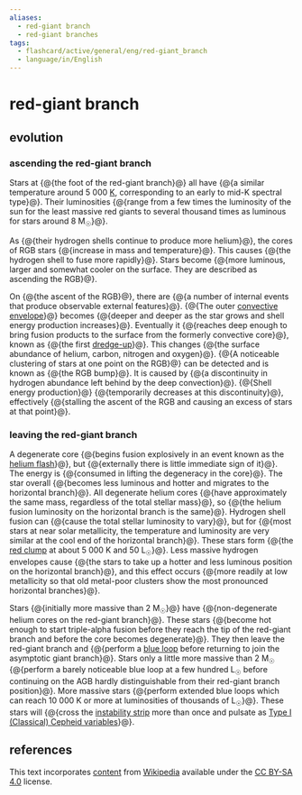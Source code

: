 ```yaml
---
aliases:
  - red-giant branch
  - red-giant branches
tags:
  - flashcard/active/general/eng/red-giant_branch
  - language/in/English
---
```


# red-giant branch

## evolution

### ascending the red-giant branch

Stars at {@{the foot of the red-giant branch}@} all have {@{a similar temperature around 5&nbsp;000 [K](Kelvin.md), corresponding to an early to mid-K spectral type}@}. Their luminosities {@{range from a few times the luminosity of the sun for the least massive red giants to several thousand times as luminous for stars around 8 M<sub>☉</sub>}@}. <!--SR:!2027-03-25,738,330!2025-12-23,345,290!2027-01-19,582,250-->

As {@{their hydrogen shells continue to produce more helium}@}, the cores of RGB stars {@{increase in mass and temperature}@}. This causes {@{the hydrogen shell to fuse more rapidly}@}. Stars become {@{more luminous, larger and somewhat cooler on the surface. They are described as ascending the RGB}@}. <!--SR:!2026-10-29,622,330!2027-07-21,824,330!2029-03-09,1246,310!2026-10-25,570,310-->

On {@{the ascent of the RGB}@}, there are {@{a number of internal events that produce observable external features}@}. {@{The outer [convective envelope](convection%20zone.md)}@} becomes {@{deeper and deeper as the star grows and shell energy production increases}@}. Eventually it {@{reaches deep enough to bring fusion products to the surface from the formerly convective core}@}, known as {@{the first [dredge-up](dredge-up.md)}@}. This changes {@{the surface abundance of helium, carbon, nitrogen and oxygen}@}. {@{A noticeable clustering of stars at one point on the RGB}@} can be detected and is known as {@{the RGB bump}@}. It is caused by {@{a discontinuity in hydrogen abundance left behind by the deep convection}@}. {@{Shell energy production}@} {@{temporarily decreases at this discontinuity}@}, effectively {@{stalling the ascent of the RGB and causing an excess of stars at that point}@}. <!--SR:!2026-10-21,618,330!2027-05-06,713,290!2027-08-04,743,290!2025-11-28,345,290!2026-01-03,388,310!2028-10-28,1205,350!2027-02-12,653,290!2028-03-04,927,290!2025-12-06,75,347!2025-12-16,84,347!2025-12-03,73,347!2025-12-04,74,347!2025-12-07,76,347-->

### leaving the red-giant branch

A degenerate core {@{begins fusion explosively in an event known as the [helium flash](helium%20flash.md)}@}, but {@{externally there is little immediate sign of it}@}. The energy is {@{consumed in lifting the degeneracy in the core}@}. The star overall {@{becomes less luminous and hotter and migrates to the horizontal branch}@}. All degenerate helium cores {@{have approximately the same mass, regardless of the total stellar mass}@}, so {@{the helium fusion luminosity on the horizontal branch is the same}@}. Hydrogen shell fusion can {@{cause the total stellar luminosity to vary}@}, but for {@{most stars at near solar metallicity, the temperature and luminosity are very similar at the cool end of the horizontal branch}@}. These stars form {@{the [red clump](red%20clump.md) at about 5&nbsp;000 K and 50 L<sub>☉</sub>}@}. Less massive hydrogen envelopes cause {@{the stars to take up a hotter and less luminous position on the horizontal branch}@}, and this effect occurs {@{more readily at low metallicity so that old metal-poor clusters show the most pronounced horizontal branches}@}. <!--SR:!2029-08-01,1425,350!2028-12-26,1254,350!2027-02-19,699,330!2027-04-10,665,290!2026-01-28,406,310!2026-06-14,435,270!2028-01-19,941,310!2026-06-08,447,250!2028-06-28,972,270!2026-05-27,374,210!2025-11-04,255,230-->

Stars {@{initially more massive than 2 M<sub>☉</sub>}@} have {@{non-degenerate helium cores on the red-giant branch}@}. These stars {@{become hot enough to start triple-alpha fusion before they reach the tip of the red-giant branch and before the core becomes degenerate}@}. They then leave the red-giant branch and {@{perform a [blue loop](blue%20loop.md) before returning to join the asymptotic giant branch}@}. Stars only a little more massive than 2 M<sub>☉</sub> {@{perform a barely noticeable blue loop at a few hundred L<sub>☉</sub> before continuing on the AGB hardly distinguishable from their red-giant branch position}@}. More massive stars {@{perform extended blue loops which can reach 10&nbsp;000 K or more at luminosities of thousands of L<sub>☉</sub>}@}. These stars will {@{cross the [instability strip](instability%20strip.md) more than once and pulsate as [Type I (Classical) Cepheid variables](classical%20Cepheid%20variable.md)}@}. <!--SR:!2029-11-03,1462,330!2026-11-28,611,290!2027-10-10,863,310!2027-08-03,762,270!2026-06-03,381,230!2026-05-30,456,270!2028-05-03,1000,310-->

## references

This text incorporates [content](https://en.wikipedia.org/wiki/red-giant_branch) from [Wikipedia](Wikipedia.md) available under the [CC BY-SA 4.0](https://creativecommons.org/licenses/by-sa/4.0/) license.
